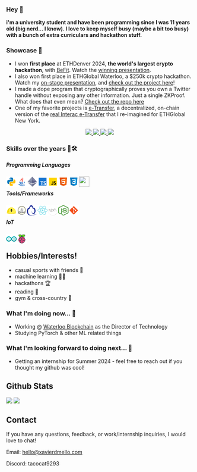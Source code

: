 <h3>Hey 👋</h3>
  
**i'm a university student and have been programming since I was 11 years old (big nerd... I know). I love to keep myself busy (maybe a bit too busy) with a bunch of extra curriculars and hackathon stuff.**
### Showcase 🚀
- I won **first place** at ETHDenver 2024, **the world's largest crypto hackathon**, with [BeFit](https://devfolio.co/projects/befit-98df). Watch the [winning presentation](https://www.youtube.com/watch?v=zh5fxWYE8W0).
- I also won first place in ETHGlobal Waterloo, a $250k crypto hackathon. Watch my [on-stage presentation](https://www.youtube.com/live/_I3kAYZ4_eo?si=Jd0ePwqvBpPYApn1&t=1341), and [check out the project here](https://ethglobal.com/showcase/token-rescue-buddy-bd0sd)!
- I made a dope program that cryptographically proves you own a Twitter handle without exposing any other information. Just a single ZKProof. What does that even mean? [Check out the repo here](https://github.com/xavierdmello/proof-of-twitter-sp1)
- One of my favorite projects is [e-Transfer](https://ethglobal.com/showcase/e-transfer-kwwrz), a decentralized, on-chain version of the [real Interac e-Transfer](https://ethglobal.com/showcase/e-transfer-kwwrz) that I re-imagined for ETHGlobal New York.
<p align="center">
  <a href="https://devfolio.co/projects/befit-98df">
    <img src="https://github.com/xavierdmello/xavierdmello/assets/18093763/535f7fe5-691e-4d87-9580-8fb2115ff49e" width=400> 
  </a>
  <a href="https://ethglobal.com/showcase/token-rescue-buddy-bd0sd">
    <img src="https://storage.googleapis.com/ethglobal-api-production/projects%2Fbd0sd%2Fimages%2FUntitled.png" width=400> 
  </a>
  <a href="https://etransfer.xavierdmello.com">
    <img src="https://storage.googleapis.com/ethglobal-api-production/projects%2Fkwwrz%2Fimages%2F2.png" width=400> 
  </a>

  <a href="https://github.com/xavierdmello/proof-of-twitter-sp1">
    <img src="https://raw.githubusercontent.com/xavierdmello/proof-of-twitter-sp1/main/screenshot.png" width=400> 
  </a>
</p>

### Skills over the years 👷🛠️
##### Programming Languages
<a href="https://www.python.org/"><img align="left" src="./images/python.svg" width="28" height="28"></a>
<a href="https://www.java.com/en/"><img align="left" src="./images/java.svg" width="28" height="28"></a>
<a href="https://soliditylang.org/"><img align="left" src="./images/ethereum.svg" width="28" height="28"></a>
<a href="https://www.typescriptlang.org/"><img align="left" src="./images/typescript.svg" width="28" height="28"></a>
<a href="https://en.wikipedia.org/wiki/JavaScript"><img align="left" src="./images/javascript.svg" width="28" height="28"></a>
<a href="https://en.wikipedia.org/wiki/HTML"><img align="left" src="./images/html.svg" width="28" height="28"></a>
<a href="https://en.wikipedia.org/wiki/CSS"><img align="left" src="./images/css3.svg" width="28" height="28"></a>
<a href="https://www.rust-lang.org/"><img align="left" src="https://github.com/xavierdmello/xavierdmello/assets/18093763/d1b40763-0aa1-4fc4-9bae-d36de889f8d8" width="28" height="28"></a>
<br/>


#####  Tools/Frameworks
<a href="https://hardhat.org/"><img align="left" src="./images/hardhat.png" width="28" height="28"></a>
<a href="https://eth-brownie.readthedocs.io/en/stable/"><img align="left" src="./images/brownie.png" width="28" height="28"></a>
<a href="https://docs.ethers.io/"><img align="left" src="./images/ethers.svg" width="28" height="28"></a>
<a href="https://reactjs.org/"><img align="left" src="./images/react.svg" width="28" height="28"></a>
<a href="https://nextjs.org/"><img align="left" src="./images/nextjs.png" width="28" height="28"></a>
<a href="https://nodejs.org/en/"><img align="left" src="./images/node.png" width="28" height="28"></a>
<a href="https://git-scm.com/"><img align="left" src="./images/git.svg" width="28" height="28"></a><br/>

##### IoT
<a href="https://www.arduino.cc/"><img align="left" src="./images/arduino.svg" width="28" height="28"></a>
<a href="https://www.raspberrypi.com/"><img align="left" src="./images/raspberry-pi.svg" width="28" height="28"></a><br/>

## Hobbies/Interests!
- casual sports with friends 🎾    
- machine learning 👨‍💻
- hackathons 🏆
- reading 📖
- gym & cross-country 💪

### What I'm doing now... 🔎
- Working @ [Waterloo Blockchain](https://www.waterlooblockchain.ca/) as the Director of Technology
- Studying PyTorch & other ML related things

### What I'm looking forward to doing next... 🔮
- Getting an internship for Summer 2024 - feel free to reach out if you thought my github was cool!

## Github Stats
<img height="150px" src="https://github-readme-stats-git-masterrstaa-rickstaa.vercel.app/api?username=xavierdmello&hide_border=true&show_icons=true&include_all_commits=false&count_private=true&line_height=24&text_color=ffffff&icon_color=ffffff&bg_color=0,fd1d1d,e1306c,c13584,833ab4&title_color=ffffff"/> <img height="150px" src="https://github-readme-stats-git-masterrstaa-rickstaa.vercel.app/api/top-langs/?username=xavierdmello&hide=html&hide_border=true&card_width=320&layout=compact&langs_count=7&text_color=ffffff&icon_color=ffffff&bg_color=0,833ab4,5851db,405de6&title_color=ffffff"/>

## Contact
If you have any questions, feedback, or work/internship inquiries, I would love to chat!

Email: hello@xavierdmello.com

Discord: tacocat9293
